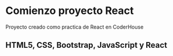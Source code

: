 # Comienzo proyecto React

Proyecto creado como practica de React en CoderHouse

## HTML5, CSS, Bootstrap, JavaScript y React